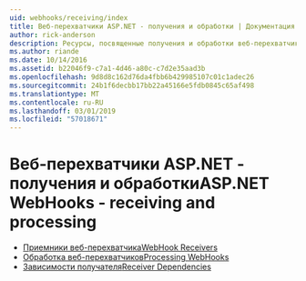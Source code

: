 ```yaml
---
uid: webhooks/receiving/index
title: Веб-перехватчики ASP.NET - получения и обработки | Документация Майкрософт
author: rick-anderson
description: Ресурсы, посвященные получения и обработки веб-перехватчики в ASP.NET
ms.author: riande
ms.date: 10/14/2016
ms.assetid: b22046f9-c7a1-4d46-a80c-c7d2e35aad3b
ms.openlocfilehash: 9d8d8c162d76da4fbb6b429985107c01c1adec26
ms.sourcegitcommit: 24b1f6decbb17bb22a45166e5fdb0845c65af498
ms.translationtype: MT
ms.contentlocale: ru-RU
ms.lasthandoff: 03/01/2019
ms.locfileid: "57018671"
---
```

# <a name="aspnet-webhooks---receiving-and-processing"></a><span data-ttu-id="bf496-103">Веб-перехватчики ASP.NET - получения и обработки</span><span class="sxs-lookup"><span data-stu-id="bf496-103">ASP.NET WebHooks - receiving and processing</span></span>

* [<span data-ttu-id="bf496-104">Приемники веб-перехватчика</span><span class="sxs-lookup"><span data-stu-id="bf496-104">WebHook Receivers</span></span>](receivers.md)
* [<span data-ttu-id="bf496-105">Обработка веб-перехватчиков</span><span class="sxs-lookup"><span data-stu-id="bf496-105">Processing WebHooks</span></span>](handlers.md)
* [<span data-ttu-id="bf496-106">Зависимости получателя</span><span class="sxs-lookup"><span data-stu-id="bf496-106">Receiver Dependencies</span></span>](dependencies.md)
